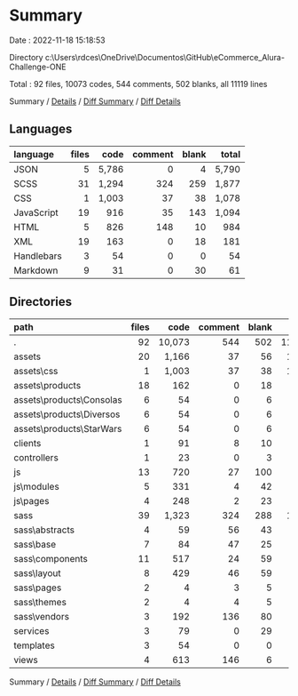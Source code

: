 # Summary

Date : 2022-11-18 15:18:53

Directory c:\\Users\\rdces\\OneDrive\\Documentos\\GitHub\\eCommerce_Alura-Challenge-ONE

Total : 92 files,  10073 codes, 544 comments, 502 blanks, all 11119 lines

Summary / [Details](details.md) / [Diff Summary](diff.md) / [Diff Details](diff-details.md)

## Languages
| language | files | code | comment | blank | total |
| :--- | ---: | ---: | ---: | ---: | ---: |
| JSON | 5 | 5,786 | 0 | 4 | 5,790 |
| SCSS | 31 | 1,294 | 324 | 259 | 1,877 |
| CSS | 1 | 1,003 | 37 | 38 | 1,078 |
| JavaScript | 19 | 916 | 35 | 143 | 1,094 |
| HTML | 5 | 826 | 148 | 10 | 984 |
| XML | 19 | 163 | 0 | 18 | 181 |
| Handlebars | 3 | 54 | 0 | 0 | 54 |
| Markdown | 9 | 31 | 0 | 30 | 61 |

## Directories
| path | files | code | comment | blank | total |
| :--- | ---: | ---: | ---: | ---: | ---: |
| . | 92 | 10,073 | 544 | 502 | 11,119 |
| assets | 20 | 1,166 | 37 | 56 | 1,259 |
| assets\\css | 1 | 1,003 | 37 | 38 | 1,078 |
| assets\\products | 18 | 162 | 0 | 18 | 180 |
| assets\\products\\Consolas | 6 | 54 | 0 | 6 | 60 |
| assets\\products\\Diversos | 6 | 54 | 0 | 6 | 60 |
| assets\\products\\StarWars | 6 | 54 | 0 | 6 | 60 |
| clients | 1 | 91 | 8 | 10 | 109 |
| controllers | 1 | 23 | 0 | 3 | 26 |
| js | 13 | 720 | 27 | 100 | 847 |
| js\\modules | 5 | 331 | 4 | 42 | 377 |
| js\\pages | 4 | 248 | 2 | 23 | 273 |
| sass | 39 | 1,323 | 324 | 288 | 1,935 |
| sass\\abstracts | 4 | 59 | 56 | 43 | 158 |
| sass\\base | 7 | 84 | 47 | 25 | 156 |
| sass\\components | 11 | 517 | 24 | 59 | 600 |
| sass\\layout | 8 | 429 | 46 | 59 | 534 |
| sass\\pages | 2 | 4 | 3 | 5 | 12 |
| sass\\themes | 2 | 4 | 4 | 5 | 13 |
| sass\\vendors | 3 | 192 | 136 | 80 | 408 |
| services | 3 | 79 | 0 | 29 | 108 |
| templates | 3 | 54 | 0 | 0 | 54 |
| views | 4 | 613 | 146 | 6 | 765 |

Summary / [Details](details.md) / [Diff Summary](diff.md) / [Diff Details](diff-details.md)